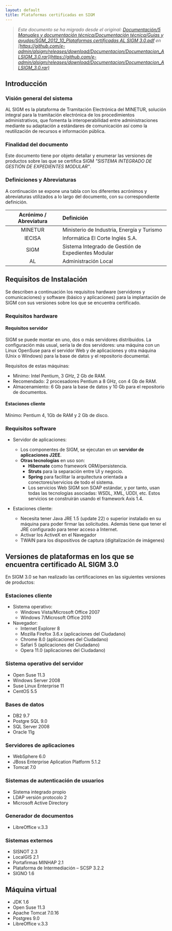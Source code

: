 ```yaml
---
layout: default
title: Plataformas certificadas en SIGM
---
```



> *Este documento se ha migrado desde el original:
[Documentación/5 Manuales y documentación técnica/Documentación técnica/Guías y ayudas/SGM_2012_10_Plataformas certificadas AL SIGM 3.0.pdf](pdfs/SGM_2012_10_Plataformas_certificadas_ALSIGM_3.0.pdf) en [https://github.com/e-admin/alsigm/releases/download/Documentacion/Documentacion_ALSIGM_3.0.rar](https://github.com/e-admin/alsigm/releases/download/Documentacion/Documentacion_ALSIGM_3.0.rar)*




## Introducción


### Visión general del sistema

AL SIGM es la plataforma de Tramitación Electrónica del MINETUR, solución integral
para la tramitación electrónica de los procedimientos administrativos, que fomenta la
interoperabilidad entre administraciones mediante su adaptación a estándares de
comunicación así como la reutilización de recursos e información pública.

### Finalidad del documento

Este documento tiene por objeto detallar y enumerar las versiones de productos sobre
las que se certifica SIGM 
*"SISTEMA INTEGRADO DE GESTIÓN DE EXPEDIENTES MODULAR"*.


### Definiciones y Abreviaturas

A continuación se expone una tabla con los diferentes acrónimos y abreviaturas
utilizados a lo largo del documento, con su correspondiente definición.


|Acrónimo / Abreviatura | Definición |
|:----:|:----|
|MINETUR|Ministerio de Industria, Energía y Turismo|
|IECISA|Informática El Corte Inglés S.A.|
|SIGM|Sistema Integrado de Gestión de Expedientes Modular|
|AL|Administración Local|




## Requisitos de Instalación
Se describen a continuación los requisitos hardware (servidores y comunicaciones) y
software (básico y aplicaciones) para la implantación de SIGM con sus versiones sobre
los que se encuentra certificado.

### Requisitos hardware

#### Requisitos servidor
SIGM se puede montar en uno, dos o más servidores distribuidos. La configuración
más usual, sería la de dos servidores: una máquina con un Linux OpenSuse para el
servidor Web y de aplicaciones y otra máquina (Unix o Windows) para la base de datos
y el repositorio documental.

Requisitos de estas máquinas:

* Mínimo: Intel Pentium, 3 GHz, 2 Gb de RAM.
* Recomendado: 2 procesadores Pentium a 8 GHz, con 4 Gb de RAM.
* Almacenamiento: 6 Gb para la base de datos y 10 Gb para el repositorio de documentos.

#### Estaciones cliente
Mínimo: Pentium 4, 1Gb de RAM y 2 Gb de disco.

### Requisitos software

* Servidor de aplicaciones:
	- Los componentes de SIGM, se ejecutan en un **servidor de aplicaciones J2EE**.
	- **Otras tecnologías** en uso son:
		* **Hibernate** como framework ORM/persistencia.
		* **Struts** para la separación entre UI y negocio.
		* **Spring** para facilitar la arquitectura orientada a conectores/servicios de todo el sistema.
		* Los servicios Web SIGM son SOAP estándar, y por tanto, usan todas las tecnologías asociadas: WSDL, XML, UDDI, etc. Estos servicios se construirán usando el framework Axis 1.4.

* Estaciones cliente:
	- Necesita tener Java JRE 1.5 (update 22) o superior instalado en su máquina para poder firmar las solicitudes. Además tiene que tener el JRE configurado para tener acceso a Internet.
	- Activar los ActiveX en el Navegador
	- TWAIN para los dispositivos de captura (digitalización de imágenes)

## Versiones de plataformas en los que se encuentra certificado AL SIGM 3.0

En SIGM 3.0 se han realizado las certificaciones en las siguientes versiones de productos:

###  Estaciones cliente

* Sistema operativo:
	- Windows Vista/Microsoft Office 2007
	- Windows 7/Microsoft Office 2010
* Navegador:
	- Internet Explorer 8
	- Mozilla Firefox 3.6.x (aplicaciones del Ciudadano)
	- Chrome 8.0 (aplicaciones del Ciudadano)
	- Safari 5 (aplicaciones del Ciudadano)
	- Opera 11.0 (aplicaciones del Ciudadano)

### Sistema operativo del servidor

* Open Suse 11.3
* Windows Server 2008
* Suse Linux Enterprise 11
* CentOS 5.5


### Bases de datos

* DB2 9.7
* Postgre SQL 9.0
* SQL Server 2008
* Oracle 11g

### Servidores de aplicaciones

* WebSphere 6.0
* JBoss Enterprise Aplication Platform 5.1.2
* Tomcat 7.0


### Sistemas de autenticación de usuarios

* Sistema integrado propio
* LDAP versión protocolo 2
* Microsoft Active Directory


### Generador de documentos

* LibreOffice v.3.3

### Sistemas externos

* SISNOT 2.3
* LocalGIS 2.1
* Portafirmas MINHAP 2.1
* Plataforma de Intermediación – SCSP 3.2.2
* SIGNO 1.6

## Máquina virtual

* JDK 1.6
* Open Suse 11.3
* Apache Tomcat 7.0.16
* Postgres 9.0
* LibreOffice v.3.3

